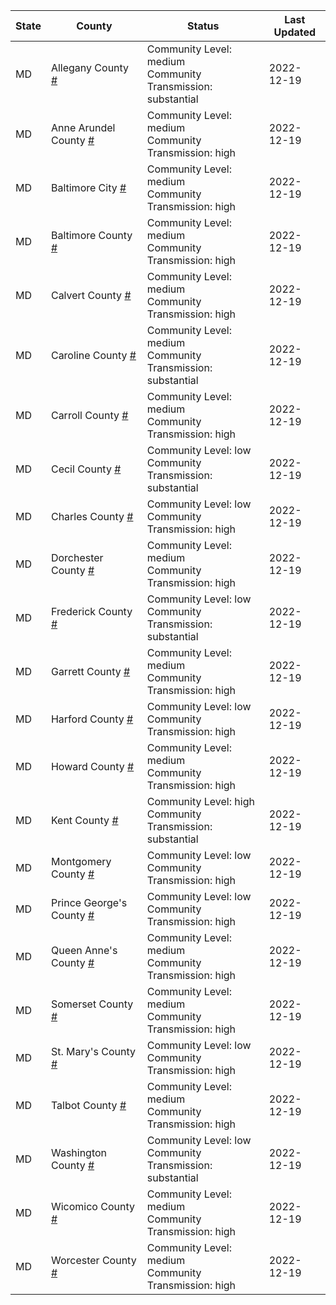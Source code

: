State | County | Status | Last Updated
--- | --- | --- | --- 
MD | Allegany County <a href="#allegany_county">#</a> | <a name="allegany_county"></a>Community Level: medium<br/>Community Transmission: substantial | 2022-12-19
MD | Anne Arundel County <a href="#anne_arundel_county">#</a> | <a name="anne_arundel_county"></a>Community Level: medium<br/>Community Transmission: high | 2022-12-19
MD | Baltimore City <a href="#baltimore_city">#</a> | <a name="baltimore_city"></a>Community Level: medium<br/>Community Transmission: high | 2022-12-19
MD | Baltimore County <a href="#baltimore_county">#</a> | <a name="baltimore_county"></a>Community Level: medium<br/>Community Transmission: high | 2022-12-19
MD | Calvert County <a href="#calvert_county">#</a> | <a name="calvert_county"></a>Community Level: medium<br/>Community Transmission: high | 2022-12-19
MD | Caroline County <a href="#caroline_county">#</a> | <a name="caroline_county"></a>Community Level: medium<br/>Community Transmission: substantial | 2022-12-19
MD | Carroll County <a href="#carroll_county">#</a> | <a name="carroll_county"></a>Community Level: medium<br/>Community Transmission: high | 2022-12-19
MD | Cecil County <a href="#cecil_county">#</a> | <a name="cecil_county"></a>Community Level: low<br/>Community Transmission: substantial | 2022-12-19
MD | Charles County <a href="#charles_county">#</a> | <a name="charles_county"></a>Community Level: low<br/>Community Transmission: high | 2022-12-19
MD | Dorchester County <a href="#dorchester_county">#</a> | <a name="dorchester_county"></a>Community Level: medium<br/>Community Transmission: high | 2022-12-19
MD | Frederick County <a href="#frederick_county">#</a> | <a name="frederick_county"></a>Community Level: low<br/>Community Transmission: substantial | 2022-12-19
MD | Garrett County <a href="#garrett_county">#</a> | <a name="garrett_county"></a>Community Level: medium<br/>Community Transmission: high | 2022-12-19
MD | Harford County <a href="#harford_county">#</a> | <a name="harford_county"></a>Community Level: low<br/>Community Transmission: high | 2022-12-19
MD | Howard County <a href="#howard_county">#</a> | <a name="howard_county"></a>Community Level: medium<br/>Community Transmission: high | 2022-12-19
MD | Kent County <a href="#kent_county">#</a> | <a name="kent_county"></a>Community Level: high<br/>Community Transmission: substantial | 2022-12-19
MD | Montgomery County <a href="#montgomery_county">#</a> | <a name="montgomery_county"></a>Community Level: low<br/>Community Transmission: high | 2022-12-19
MD | Prince George's County <a href="#prince_george's_county">#</a> | <a name="prince_george's_county"></a>Community Level: low<br/>Community Transmission: high | 2022-12-19
MD | Queen Anne's County <a href="#queen_anne's_county">#</a> | <a name="queen_anne's_county"></a>Community Level: medium<br/>Community Transmission: high | 2022-12-19
MD | Somerset County <a href="#somerset_county">#</a> | <a name="somerset_county"></a>Community Level: medium<br/>Community Transmission: high | 2022-12-19
MD | St. Mary's County <a href="#st._mary's_county">#</a> | <a name="st._mary's_county"></a>Community Level: low<br/>Community Transmission: high | 2022-12-19
MD | Talbot County <a href="#talbot_county">#</a> | <a name="talbot_county"></a>Community Level: medium<br/>Community Transmission: high | 2022-12-19
MD | Washington County <a href="#washington_county">#</a> | <a name="washington_county"></a>Community Level: low<br/>Community Transmission: substantial | 2022-12-19
MD | Wicomico County <a href="#wicomico_county">#</a> | <a name="wicomico_county"></a>Community Level: medium<br/>Community Transmission: high | 2022-12-19
MD | Worcester County <a href="#worcester_county">#</a> | <a name="worcester_county"></a>Community Level: medium<br/>Community Transmission: high | 2022-12-19
